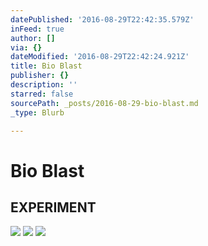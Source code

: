```yaml
---
datePublished: '2016-08-29T22:42:35.579Z'
inFeed: true
author: []
via: {}
dateModified: '2016-08-29T22:42:24.921Z'
title: Bio Blast
publisher: {}
description: ''
starred: false
sourcePath: _posts/2016-08-29-bio-blast.md
_type: Blurb

---
```

# Bio Blast

## EXPERIMENT
![](https://imgflo.herokuapp.com/graph/2b2431f8e7ba7b0/8e1670a4b818d7b1e3977f48184d70e3/croprotate.jpg?cropheight=934&cropwidth=844&degrees=0&input=https%3A%2F%2Fthe-grid-user-content.s3-us-west-2.amazonaws.com%2F260e91a5-b3b9-47c3-84b6-0f2cf7695bc0.jpg&x=179&y=0)
![](https://the-grid-user-content.s3-us-west-2.amazonaws.com/921bdeec-8fb2-495e-a0cf-5b5818b644a3.jpg)
![](https://the-grid-user-content.s3-us-west-2.amazonaws.com/c19af7e7-8ed7-4197-9783-f3d462a99e53.jpg)